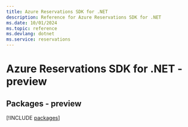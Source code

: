 ```yaml
---
title: Azure Reservations SDK for .NET
description: Reference for Azure Reservations SDK for .NET
ms.date: 10/01/2024
ms.topic: reference
ms.devlang: dotnet
ms.service: reservations
---
```

# Azure Reservations SDK for .NET - preview
## Packages - preview
[!INCLUDE [packages](reservations-index.md)]